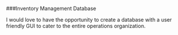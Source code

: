 ###Inventory Management Database

I would love to have the opportunity
 to create a database with a user
 friendly GUI to cater to the entire
  operations organization.

  
